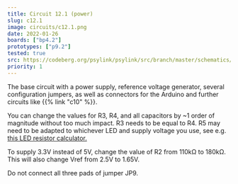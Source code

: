 ```yaml
---
title: Circuit 12.1 (power)
slug: c12.1
image: circuits/c12.1.png
date: 2022-01-26
boards: ["bp4.2"]
prototypes: ["p9.2"]
tested: true
src: https://codeberg.org/psylink/psylink/src/branch/master/schematics/power_module4.2/power_module4.2.kicad_sch
priority: 1
---
```


The base circuit with a power supply, reference voltage generator, several
configuration jumpers, as well as connectors for the Arduino and further
circuits like {{% link "c10" %}}.

You can change the values for R3, R4, and all capacitors by ~1 order of
magnitude without too much impact. R3 needs to be equal to R4.  R5 may need to
be adapted to whichever LED and supply voltage you use, see e.g. [this LED
resistor
calculator.](https://www.allaboutcircuits.com/tools/led-resistor-calculator/)

To supply 3.3V instead of 5V, change the value of R2 from 110k&Omega; to
180k&Omega;.  This will also change Vref from 2.5V to 1.65V.

Do not connect all three pads of jumper JP9.
